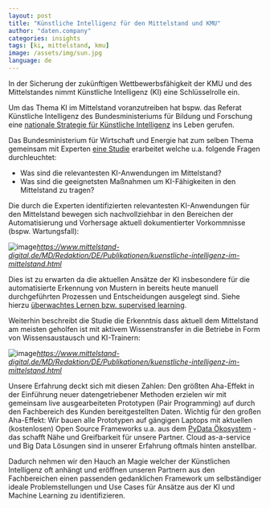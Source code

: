 ```yaml
---
layout: post
title: "Künstliche Intelligenz für den Mittelstand und KMU"
author: "daten.company"
categories: insights
tags: [ki, mittelstand, kmu]
image: /assets/img/sun.jpg
language: de
---
```


In der Sicherung der zukünftigen Wettbewerbsfähigkeit der KMU und des
Mittelstandes nimmt Künstliche Intelligenz (KI) eine Schlüsselrolle ein.

Um das Thema KI im Mittelstand voranzutreiben hat bspw. das Referat Künstliche Intelligenz des Bundesministeriums für Bildung
und Forschung eine [nationale Strategie für Künstliche Intelligenz](https://www.ki-strategie-deutschland.de/) ins Leben gerufen.

Das Bundesministerium für Wirtschaft und Energie hat zum selben Thema gemeinsam
mit Experten [eine Studie](https://www.mittelstand-digital.de/MD/Redaktion/DE/Publikationen/kuenstliche-intelligenz-im-mittelstand.html)
erarbeitet welche u.a. folgende Fragen durchleuchtet:

- Was sind die relevantesten KI-Anwendungen im Mittelstand?
- Was sind die geeignetsten Maßnahmen um KI-Fähigkeiten in den Mittelstand zu tragen?

Die durch die Experten identifizierten relevantesten KI-Anwendungen für den Mittelstand bewegen sich nachvollziehbar in den Bereichen der Automatisierung und Vorhersage aktuell dokumentierter Vorkommnisse (bspw. Wartungsfall):

![image](https://user-images.githubusercontent.com/3273502/65495793-97487380-deb7-11e9-81e0-7f31dc2b24ba.png)*https://www.mittelstand-digital.de/MD/Redaktion/DE/Publikationen/kuenstliche-intelligenz-im-mittelstand.html*

Dies ist zu erwarten da die aktuellen Ansätze der KI insbesondere für die automatisierte Erkennung von Mustern in bereits heute manuell durchgeführten Prozessen und Entscheidungen ausgelegt sind.
Siehe hierzu [überwachtes Lernen bzw. supervised learning](https://de.wikipedia.org/wiki/%C3%9Cberwachtes_Lernen).

Weiterhin beschreibt die Studie die Erkenntnis dass aktuell dem Mittelstand am meisten geholfen ist mit aktivem Wissenstransfer in die Betriebe in Form von Wissensaustausch und KI-Trainern:

![image](https://user-images.githubusercontent.com/3273502/65496169-408f6980-deb8-11e9-95aa-d7a628cec550.png)*https://www.mittelstand-digital.de/MD/Redaktion/DE/Publikationen/kuenstliche-intelligenz-im-mittelstand.html*

Unsere Erfahrung deckt sich mit diesen Zahlen: Den größten Aha-Effekt in der Einführung neuer datengetriebener Methoden erzielen wir mit gemeinsam live ausgearbeiteten Prototypen (Pair Programming) auf durch den Fachbereich des Kunden bereitgestellten Daten.
Wichtig für den großen Aha-Effekt: Wir bauen alle Prototypen auf gängigen Laptops mit aktuellen (kostenlosen) Open Source Frameworks u.a. aus dem [PyData Ökosystem](/technologies/pydata) - das schafft Nähe und Greifbarkeit für unsere Partner. Cloud as-a-service und Big Data Lösungen sind in unserer Erfahrung oftmals hinten anstellbar.

Dadurch nehmen wir den Hauch an Magie welcher der Künstlichen Intelligenz oft anhängt und eröffnen unseren Partnern aus den Fachbereichen einen passenden gedanklichen Framework um selbständiger ideale Problemstellungen und Use Cases für Ansätze aus der KI und Machine Learning zu identifizieren.
